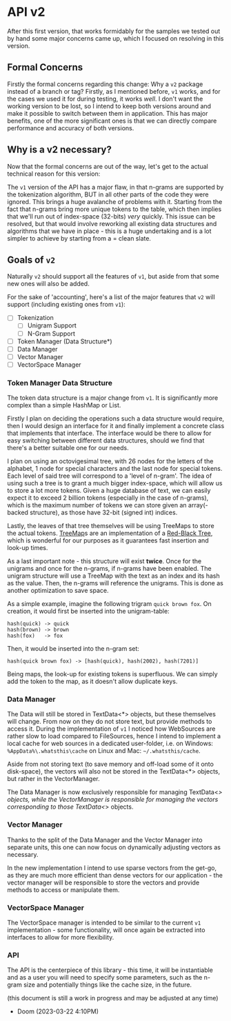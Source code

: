 # API v2
After this first version, that works formidably for the samples
we tested out by hand some major concerns came up, which I focused
on resolving in this version.

## Formal Concerns
Firstly the formal concerns regarding this change:
Why a `v2` package instead of a branch or tag?
Firstly, as I mentioned before, `v1` works, and for the cases
we used it for during testing, it works *well*.
I don't want the working version to be lost, so I intend to
keep both versions around and make it possible to switch
between them in application.
This has major benefits, one of the more significant ones
is that we can directly compare performance and accuracy
of both versions.

## Why is a v2 necessary?
Now that the formal concerns are out of the way, let's
get to the actual technical reason for this version:

The `v1` version of the API has a major flaw, in that
n-grams are supported by the tokenization algorithm, BUT
in all other parts of the code they were ignored.
This brings a huge avalanche of problems with it.
Starting from the fact that n-grams bring more unique
tokens to the table, which then implies that we'll run
out of index-space (32-bits) *very* quickly.
This issue can be resolved, but that would involve
reworking all existing data structures and algorithms
that we have in place - this is a huge undertaking
and is a lot simpler to achieve by starting from a =
clean slate.

## Goals of `v2`
Naturally `v2` should support all the features of `v1`,
but aside from that some new ones will also be added.

For the sake of 'accounting', here's a list of the major
features that `v2` will support (including existing ones
from `v1`):
- [ ] Tokenization
  - [ ] Unigram Support
  - [ ] N-Gram Support
- [ ] Token Manager (Data Structure*)
- [ ] Data Manager
- [ ] Vector Manager
- [ ] VectorSpace Manager

### Token Manager Data Structure
The token data structure is a major change from `v1`.
It is significantly more complex than a simple HashMap
or List.

Firstly I plan on deciding the operations such a 
data structure would require, then I would design
an interface for it and finally implement a concrete
class that implements that interface.
The interface would be there to allow for easy
switching between different data structures,
should we find that there's a better suitable one
for our needs.

I plan on using an octovigesimal tree, with 26 nodes
for the letters of the alphabet, 1 node for special
characters and the last node for special tokens.
Each level of said tree will correspond to a 'level
of n-gram'.
The idea of using such a tree is to grant a much
bigger index-space, which will allow us to store
a lot more tokens.
Given a huge database of text, we can easily expect
it to exceed 2 billion tokens (especially in the
case of n-grams), which is the maximum number of
tokens we can store given an array(-backed structure),
as those have 32-bit (signed int) indices.

Lastly, the leaves of that tree themselves will
be using TreeMaps to store the actual tokens.
[TreeMap](https://docs.oracle.com/javase/7/docs/api/java/util/TreeMap.html)s
are an implementation of a 
[Red-Black Tree](https://en.wikipedia.org/wiki/Red%E2%80%93black_tree),
which is wonderful for our purposes as it guarantees
fast insertion and look-up times.

As a last important note - this structure will exist
**twice**.
Once for the unigrams and once for the n-grams,
if n-grams have been enabled.
The unigram structure will use a TreeMap with the
text as an index and its hash as the value.
Then, the n-grams will reference the unigrams.
This is done as another optimization to save space.

As a simple example, imagine the following trigram `quick brown fox`.
On creation, it would first be inserted into the unigram-table:
```
hash(quick) -> quick
hash(brown) -> brown
hash(fox)   -> fox
```
Then, it would be inserted into the n-gram set:
```
hash(quick brown fox) -> [hash(quick), hash(2002), hash(7201)]
```

Being maps, the look-up for existing tokens is superfluous.
We can simply add the token to the map, as it doesn't
allow duplicate keys.

### Data Manager
The Data will still be stored in TextData<*> objects, but these
themselves will change.
From now on they do not store text, but provide methods to access
it. During the implementation of `v1` I noticed how WebSources
are rather slow to load compared to FileSources, hence I intend
to implement a local cache for web sources in a dedicated
user-folder, i.e. on Windows: `%AppData%\.whatsthis\cache`
on Linux and Mac: `~/.whatsthis/cache`.

Aside from not storing text (to save memory and off-load some
of it onto disk-space), the vectors will also not be stored
in the TextData<*> objects, but rather in the VectorManager.

The Data Manager is now exclusively responsible for managing
TextData<*> objects, while the VectorManager is responsible
for managing the vectors corresponding to those 
TextData<*> objects.

### Vector Manager
Thanks to the split of the Data Manager and the Vector Manager
into separate units, this one can now focus on dynamically
adjusting vectors as necessary.

In the new implementation I intend to use sparse vectors from
the get-go, as they are much more efficient than dense vectors
for our application - the vector manager will be responsible
to store the vectors and provide methods to access or manipulate
them.

### VectorSpace Manager
The VectorSpace manager is intended to be similar to the current
`v1` implementation - some functionality, will once again
be extracted into interfaces to allow for more flexibility.

### API
The API is the centerpiece of this library - this time, it will
be instantiable and as a user you will need to specify some
parameters, such as the n-gram size and potentially things
like the cache size, in the future.

(this document is still a work in progress and may be adjusted
at any time)

- Doom (2023-03-22 4:10PM)